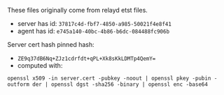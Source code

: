 These files originally come from relayd etst files.

* server has id: `37817c4d-fbf7-4850-a985-50021f4e8f41`
* agent has id: `e745a140-40bc-4b86-b6dc-084488fc906b`

Server cert hash pinned hash:

* `ZE9q37dB6Nq+ZJz1cdrfdt+qPL+Xk8sKkLDMTp4QemY=`
* computed with:

```
openssl x509 -in server.cert -pubkey -noout | openssl pkey -pubin -outform der | openssl dgst -sha256 -binary | openssl enc -base64
```
